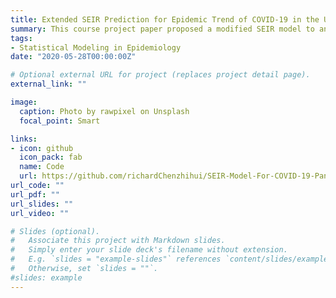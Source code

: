 ```yaml
---
title: Extended SEIR Prediction for Epidemic Trend of COVID-19 in the United States
summary: This course project paper proposed a modified SEIR model to analyze this pandemic. New population and dynamic parameter were introduced to model the infectious asymptomatic patients, dynamic quarantine rate, and the implementation of social distancing.
tags:
- Statistical Modeling in Epidemiology
date: "2020-05-28T00:00:00Z"

# Optional external URL for project (replaces project detail page).
external_link: ""

image:
  caption: Photo by rawpixel on Unsplash
  focal_point: Smart

links:
- icon: github
  icon_pack: fab
  name: Code
  url: https://github.com/richardChenzhihui/SEIR-Model-For-COVID-19-Pandemic
url_code: ""
url_pdf: ""
url_slides: ""
url_video: ""

# Slides (optional).
#   Associate this project with Markdown slides.
#   Simply enter your slide deck's filename without extension.
#   E.g. `slides = "example-slides"` references `content/slides/example-slides.md`.
#   Otherwise, set `slides = ""`.
#slides: example
---
```



